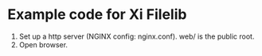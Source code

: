 Example code for Xi Filelib
============================

1. Set up a http server (NGINX config: nginx.conf). web/ is the public root.
2. Open browser.

